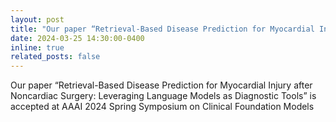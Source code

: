 ```yaml
---
layout: post
title: "Our paper “Retrieval-Based Disease Prediction for Myocardial Injury after Noncardiac Surgery: Leveraging Language Models as Diagnostic Tools” is accepted at AAAI 2024 Spring Symposium on Clinical Foundation Models"
date: 2024-03-25 14:30:00-0400
inline: true
related_posts: false
---
```


Our paper “Retrieval-Based Disease Prediction for Myocardial Injury after Noncardiac Surgery: Leveraging Language Models as Diagnostic Tools” is accepted at AAAI 2024 Spring Symposium on Clinical Foundation Models
